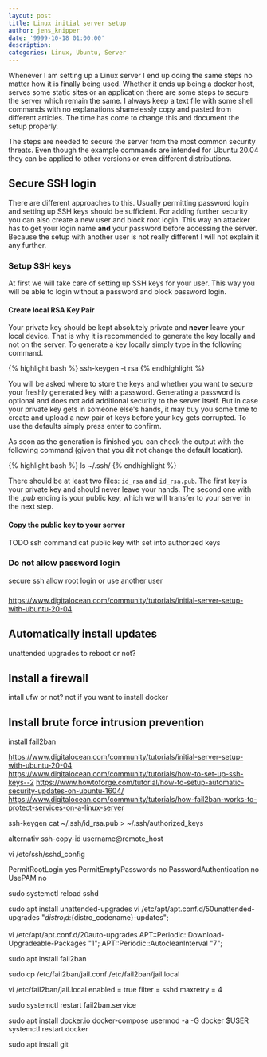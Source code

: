 ```yaml
---
layout: post
title: Linux initial server setup
author: jens_knipper
date: '9999-10-18 01:00:00'
description: 
categories: Linux, Ubuntu, Server
---
```

Whenever I am setting up a Linux server I end up doing the same steps no matter how it is finally being used. 
Whether it ends up being a docker host, serves some static sites or an application there are some steps to secure the server which remain the same. 
I always keep a text file with some shell commands with no explanations shamelessly copy and pasted from different articles. 
The time has come to change this and document the setup properly.
  
The steps are needed to secure the server from the most common security threats.
Even though the example commands are intended for Ubuntu 20.04 they can be applied to other versions or even different distributions. 

## Secure SSH login

There are different approaches to this. 
Usually permitting password login and setting up SSH keys should be sufficient. 
For adding further security you can also create a new user and block root login. 
This way an attacker has to get your login name **and** your password before accessing the server.
Because the setup with another user is not really different I will not explain it any further.

### Setup SSH keys

At first we will take care of setting up SSH keys for your user.
This way you will be able to login without a password and block password login.

#### Create local RSA Key Pair

Your private key should be kept absolutely private and **never** leave your local device.
That is why it is recommended to generate the key locally and not on the server.
To generate a key locally simply type in the following command.

{% highlight bash %}
ssh-keygen -t rsa
{% endhighlight %}

You will be asked where to store the keys and whether you want to secure your freshly generated key with a password. 
Generating a password is optional and does not add additional security to the server itself.
But in case your private key gets in someone else's hands, it may buy you some time to create and upload a new pair of keys before your key gets corrupted.
To use the defaults simply press enter to confirm.

As soon as the generation is finished you can check the output with the following command (given that you dit not change the default location).

{% highlight bash %}
ls ~/.ssh/
{% endhighlight %}

There should be at least two files: `id_rsa` and `id_rsa.pub`.
The first key is your private key and should never leave your hands.
The second one with the _.pub_ ending is your public key, which we will transfer to your server in the next step.

#### Copy the public key to your server

TODO ssh command cat public key with set into authorized keys

### Do not allow password login
secure ssh
allow root login or use another user

### 
https://www.digitalocean.com/community/tutorials/initial-server-setup-with-ubuntu-20-04

## Automatically install updates
unattended upgrades
to reboot or not?

## Install a firewall
intall ufw or not?
not if you want to install docker

## Install brute force intrusion prevention
install fail2ban




https://www.digitalocean.com/community/tutorials/initial-server-setup-with-ubuntu-20-04
https://www.digitalocean.com/community/tutorials/how-to-set-up-ssh-keys--2
https://www.howtoforge.com/tutorial/how-to-setup-automatic-security-updates-on-ubuntu-1604/
https://www.digitalocean.com/community/tutorials/how-fail2ban-works-to-protect-services-on-a-linux-server


ssh-keygen
cat ~/.ssh/id_rsa.pub > ~/.ssh/authorized_keys

alternativ
ssh-copy-id username@remote_host

vi /etc/ssh/sshd_config

PermitRootLogin yes
PermitEmptyPasswords no
PasswordAuthentication no
UsePAM no

sudo systemctl reload sshd


sudo apt install unattended-upgrades
vi /etc/apt/apt.conf.d/50unattended-upgrades
"${distro_id}:${distro_codename}-updates";

vi /etc/apt/apt.conf.d/20auto-upgrades
APT::Periodic::Download-Upgradeable-Packages "1";
APT::Periodic::AutocleanInterval "7";

sudo apt install fail2ban

sudo cp /etc/fail2ban/jail.conf /etc/fail2ban/jail.local

vi /etc/fail2ban/jail.local
enabled	= true
filter	= sshd
maxretry = 4

sudo systemctl restart fail2ban.service


sudo apt install docker.io docker-compose
usermod -a -G docker $USER
systemctl restart docker

sudo apt install git